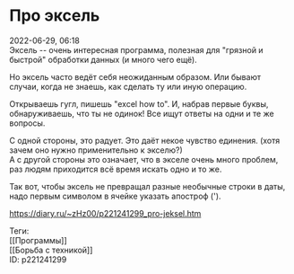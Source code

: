 Про эксель
===========

   
 2022-06-29, 06:18   
  Эксель -- очень интересная программа, полезная для "грязной и быстрой" обработки данных (и много чего ещё).   
   
 Но эксель часто ведёт себя неожиданным образом. Или бывают случаи, когда не знаешь, как сделать ту или иную операцию.   
   
 Открываешь гугл, пишешь "excel how to". И, набрав первые буквы, обнаруживаешь, что ты не одинок! Все ищут ответы на одни и те же вопросы.   
   
 С одной стороны, это радует. Это даёт некое чувство единения. (хотя зачем оно нужно применительно к экселю?)   
 А с другой стороны это означает, что в экселе очень много проблем, раз людям приходится всё время искать одно и то же.   
   
 Так вот, чтобы эксель не превращал разные необычные строки в даты, надо первым символом в ячейке указать апостроф (').   
    
 <https://diary.ru/~zHz00/p221241299_pro-jeksel.htm>   
   
 Теги:   
 [[Программы]]   
 [[Борьба с техникой]]   
 ID: p221241299